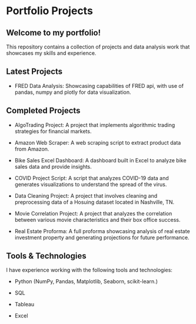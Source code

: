 # Portfolio Projects

## Welcome to my portfolio!

This repository contains a collection of projects and data analysis work that showcases my skills and experience.

## Latest Projects
- FRED Data Analysis: Showcasing capabilities of FRED api, with use of pandas, numpy and plotly for data visualization.

## Completed Projects

- AlgoTrading Project: A project that implements algorithmic trading strategies for financial markets.

- Amazon Web Scraper: A web scraping script to extract product data from Amazon.

- Bike Sales Excel Dashboard: A dashboard built in Excel to analyze bike sales data and provide insights.

- COVID Project Script: A script that analyzes COVID-19 data and generates visualizations to understand the spread of the virus.

- Data Cleaning Project: A project that involves cleaning and preprocessing data of a Hosuing dataset located in Nashville, TN.

- Movie Correlation Project: A project that analyzes the correlation between various movie characteristics and their box office success.

- Real Estate Proforma: A full proforma showcasing analysis of real estate investment property and generating projections for future performance.

## Tools & Technologies

I have experience working with the following tools and technologies:

- Python (NumPy, Pandas, Matplotlib, Seaborn, scikit-learn.)

- SQL

- Tableau

- Excel
